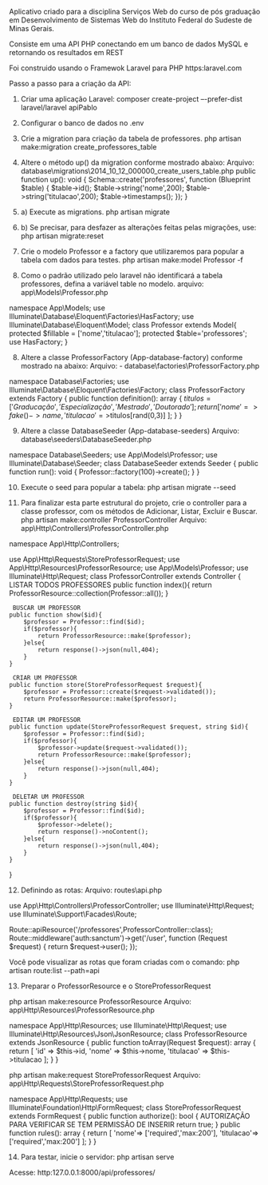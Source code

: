 Aplicativo criado para a disciplina Serviços Web do curso de pós graduação em Desenvolvimento de Sistemas Web do Instituto Federal do Sudeste de Minas Gerais.

Consiste em uma API PHP conectando em um banco de dados MySQL e retornando os resultados em REST

Foi construido usando o Framewok Laravel para PHP https:laravel.com


Passo a passo para a criação da API:

1. Criar uma aplicação Laravel:
composer create-project –-prefer-dist laravel/laravel apiPablo

2. Configurar o banco de dados no .env

3. Crie a migration para criação da tabela de professores.
php artisan make:migration create_professores_table

4. Altere o método up() da migration conforme mostrado abaixo:
Arquivo: database\migrations\2014_10_12_000000_create_users_table.php
public function up(): void {
    Schema::create('professores', function (Blueprint $table) {
        $table->id();
        $table->string('nome',200);
        $table->string('titulacao',200);
        $table->timestamps();
    });
}

5. a) Execute as migrations.
php artisan migrate

5. b) Se precisar, para desfazer as alterações feitas pelas migrações, use:
php artisan migrate:reset

6. Crie o modelo Professor e a factory que utilizaremos para popular a tabela com dados para testes.
php artisan make:model Professor -f

7. Como o padrão utilizado pelo laravel não identificará a tabela professores, defina a variável table no modelo.
arquivo: app\Models\Professor.php

namespace App\Models;
use Illuminate\Database\Eloquent\Factories\HasFactory;
use Illuminate\Database\Eloquent\Model;
class Professor extends Model{
    protected $fillable = ['nome','titulacao'];
    protected $table='professores';
    use HasFactory;
}

8. Altere a classe ProfessorFactory (App-database-factory) conforme mostrado na abaixo:
Arquivo: - database\factories\ProfessorFactory.php

namespace Database\Factories;
use Illuminate\Database\Eloquent\Factories\Factory;
class ProfessorFactory extends Factory
{
    public function definition(): array
    {
        $titulos = ['Graducação','Especialização','Mestrado','Doutorado'];
        return [
            'nome'=>fake()->name,
            'titulacao'=>$titulos[rand(0,3)]
        ];
    }
}

9. Altere a classe DatabaseSeeder (App-database-seeders)
Arquivo: database\seeders\DatabaseSeeder.php

namespace Database\Seeders;
use App\Models\Professor;
use Illuminate\Database\Seeder;
class DatabaseSeeder extends Seeder {
    public function run(): void {
        Professor::factory(100)->create();
    }
}

10. Execute o seed para popular a tabela:
php artisan migrate --seed

11. Para finalizar esta parte estrutural do projeto, crie o controller para a classe professor, com os métodos de Adicionar, Listar, Excluir e Buscar.
php artisan make:controller ProfessorController
Arquivo: app\Http\Controllers\ProfessorController.php

namespace App\Http\Controllers;

use App\Http\Requests\StoreProfessorRequest;
use App\Http\Resources\ProfessorResource;
use App\Models\Professor;
use Illuminate\Http\Request;
class ProfessorController extends Controller
{
     LISTAR TODOS PROFESSORES
    public function index(){
        return ProfessorResource::collection(Professor::all());
    }

     BUSCAR UM PROFESSOR
    public function show($id){
        $professor = Professor::find($id);
        if($professor){
            return ProfessorResource::make($professor);
        }else{
            return response()->json(null,404);
        }
    }

     CRIAR UM PROFESSOR
    public function store(StoreProfessorRequest $request){
        $professor = Professor::create($request->validated());
        return ProfessorResource::make($professor);
    }

     EDITAR UM PROFESSOR
    public function update(StoreProfessorRequest $request, string $id){
        $professor = Professor::find($id);
        if($professor){
            $professor->update($request->validated());
            return ProfessorResource::make($professor);
        }else{
            return response()->json(null,404);
        }
    }

     DELETAR UM PROFESSOR
    public function destroy(string $id){
        $professor = Professor::find($id);
        if($professor){
            $professor->delete();
            return response()->noContent();
        }else{
            return response()->json(null,404);
        }
    }
}

12. Definindo as rotas:
Arquivo: routes\api.php

use App\Http\Controllers\ProfessorController;
use Illuminate\Http\Request;
use Illuminate\Support\Facades\Route;

Route::apiResource('/professores',ProfessorController::class);
Route::middleware('auth:sanctum')->get('/user', function (Request $request) {
    return $request->user();
});

Você pode visualizar as rotas que foram criadas com o comando:
php artisan route:list --path=api

13. Preparar o ProfessorResource e o StoreProfessorRequest

php artisan make:resource ProfessorResource
Arquivo: app\Http\Resources\ProfessorResource.php

namespace App\Http\Resources;
use Illuminate\Http\Request;
use Illuminate\Http\Resources\Json\JsonResource;
class ProfessorResource extends JsonResource {
    public function toArray(Request $request): array {
        return [
            'id' => $this->id,
            'nome' => $this->nome,
            'titulacao' => $this->titulacao
        ];
    }
}

php artisan make:request StoreProfessorRequest
Arquivo: app\Http\Requests\StoreProfessorRequest.php

namespace App\Http\Requests;
use Illuminate\Foundation\Http\FormRequest;
class StoreProfessorRequest extends FormRequest {
    public function authorize(): bool {
         AUTORIZAÇÃO PARA VERIFICAR SE TEM PERMISSÃO DE INSERIR
        return true;
    }
    public function rules(): array {
        return [
            'nome'=> ['required','max:200'],
            'titulacao'=>['required','max:200']
        ];
    }
}

14. Para testar, inicie o servidor:
php artisan serve

Acesse: http:127.0.0.1:8000/api/professores/

